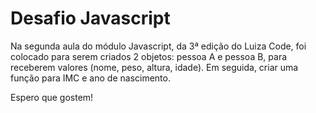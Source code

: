 # Desafio Javascript

Na segunda aula do módulo Javascript, da 3ª edição do Luiza Code, foi colocado para serem criados 2 objetos: pessoa A e pessoa B, para receberem valores (nome, peso, altura, idade). Em seguida, criar uma função para IMC e ano de nascimento.

Espero que gostem!